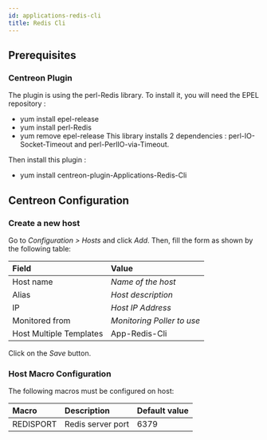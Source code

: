 ```yaml
---
id: applications-redis-cli
title: Redis Cli
---
```


## Prerequisites

### Centreon Plugin

The plugin is using the perl-Redis library. To install it, you will need the
EPEL repository : 
* yum install epel-release 
* yum install perl-Redis 
* yum remove epel-release 
This library installs 2 dependencies :
perl-IO-Socket-Timeout and perl-PerlIO-via-Timeout.

Then install this plugin : 
* yum install centreon-plugin-Applications-Redis-Cli

## Centreon Configuration

### Create a new host

Go to *Configuration \> Hosts* and click *Add*. Then, fill the form as shown by
the following table:

| Field                   | Value                      |
| :---------------------- | :------------------------- |
| Host name               | *Name of the host*         |
| Alias                   | *Host description*         |
| IP                      | *Host IP Address*          |
| Monitored from          | *Monitoring Poller to use* |
| Host Multiple Templates | App-Redis-Cli              |

Click on the *Save* button.

### Host Macro Configuration

The following macros must be configured on host:

| Macro     | Description       | Default value |
| :-------- | :---------------- | :------------ |
| REDISPORT | Redis server port | 6379          |
